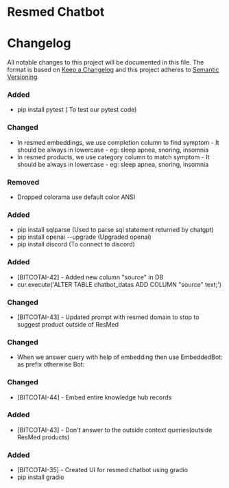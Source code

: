 # Resmed Chatbot
# Changelog

All notable changes to this project will be documented in this file.
The format is based on [Keep a Changelog](http://keepachangelog.com/en/1.0.0/)
and this project adheres to [Semantic Versioning](http://semver.org/spec/v2.0.0.html).

### Added 
- pip install pytest ( To test our pytest code)

### Changed
- In resmed embeddings, we use completion column to find symptom - It should be always in lowercase - eg: sleep apnea, snoring, insomnia
- In resmed products, we use category column to match symptom - It should be always in lowercase - eg: sleep apnea, snoring, insomnia

### Removed
- Dropped colorama use default color ANSI

### Added 
- pip install sqlparse (Used to parse sql statement returned by chatgpt)
- pip install openai --upgrade (Upgraded openai)
- pip install discord (To connect to discord)

### Added 
- [BITCOTAI-42] - Added new column "source" in DB
- cur.execute('ALTER TABLE chatbot_datas ADD COLUMN "source" text;')

### Changed
- [BITCOTAI-43] - Updated prompt with resmed domain to stop to suggest product outside of ResMed

### Changed
- When we answer query with help of embedding then use EmbeddedBot: as prefix otherwise Bot:

### Changed
- [BITCOTAI-44] - Embed entire knowledge hub records

### Added
- [BITCOTAI-43] - Don't answer to the outside context queries(outside ResMed products)

### Added
- [BITCOTAI-35] - Created UI for resmed chatbot using gradio
- pip install gradio

